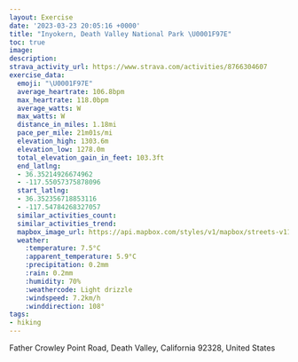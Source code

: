 ```yaml
---
layout: Exercise
date: '2023-03-23 20:05:16 +0000'
title: "Inyokern, Death Valley National Park \U0001F97E"
toc: true
image:
description:
strava_activity_url: https://www.strava.com/activities/8766304607
exercise_data:
  emoji: "\U0001F97E"
  average_heartrate: 106.8bpm
  max_heartrate: 118.0bpm
  average_watts: W
  max_watts: W
  distance_in_miles: 1.18mi
  pace_per_mile: 21m01s/mi
  elevation_high: 1303.6m
  elevation_low: 1278.0m
  total_elevation_gain_in_feet: 103.3ft
  end_latlng:
  - 36.35214926674962
  - -117.55057375878096
  start_latlng:
  - 36.352356718853116
  - -117.54784268327057
  similar_activities_count:
  similar_activities_trend:
  mapbox_image_url: https://api.mapbox.com/styles/v1/mapbox/streets-v11/static/path-5+787af2-1.0(uh%7B%7CEvhmlUe%40uA%5D%5BkAkBm%40u%40KSMqAO%7DBMyAKs%40UeACa%40GYCCK%3FKEYA%5BM%3F%40DBPFDALKGB%40E%40DC%40P%5Db%40a%40JORs%40TiAJYHKQC%5BfBa%40~AE%5CHr%40AT%40RZzANtAX~EBZAJGHD%3FK%3FJCN%40BBhAtA%7C%40pAz%40bBfAfDV%5E%5EXt%40Tj%40TNLLNr%40%7CBTdAVjCAn%40),pin-s-s+e5b22e(-117.54652,36.35355),pin-s-f+89ae00(-117.54995000000001,36.351779999999984)/auto/800x800?access_token=pk.eyJ1Ijoiam9zaGJlY2ttYW4iLCJhIjoiY205eWR2aDd1MWZ6djJrbXc4a3M0bWZleiJ9.XiG9OWkNcZk2QzjJbxLB4A
  weather:
    :temperature: 7.5°C
    :apparent_temperature: 5.9°C
    :precipitation: 0.2mm
    :rain: 0.2mm
    :humidity: 70%
    :weathercode: Light drizzle
    :windspeed: 7.2km/h
    :winddirection: 108°
tags:
- hiking
---
```

Father Crowley Point Road, Death Valley, California 92328, United States
